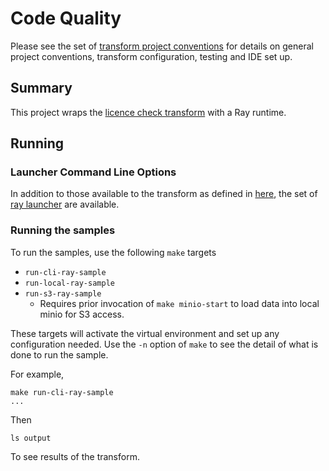 # Code Quality 

Please see the set of
[transform project conventions](../../../README.md)
for details on general project conventions, transform configuration,
testing and IDE set up.

## Summary

This project wraps the [licence check transform](../python/README.md) with a Ray runtime.

## Running

### Launcher Command Line Options 

In addition to those available to the transform as defined in [here](../python/README.md),
the set of 
[ray launcher](../../../../data-processing-lib/doc/ray-launcher-options.md) are available.

### Running the samples

To run the samples, use the following `make` targets

* `run-cli-ray-sample` 
* `run-local-ray-sample` 
* `run-s3-ray-sample` 
    * Requires prior invocation of `make minio-start` to load data into local minio for S3 access.

These targets will activate the virtual environment and set up any configuration needed.
Use the `-n` option of `make` to see the detail of what is done to run the sample.

For example, 

```shell
make run-cli-ray-sample
...
```

Then 

```shell
ls output
```
To see results of the transform.
